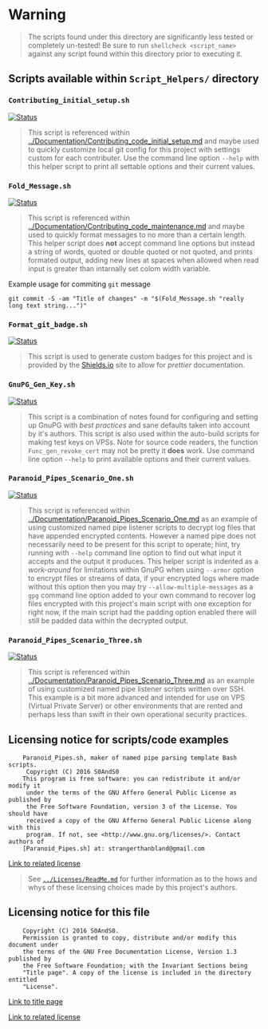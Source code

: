 # Warning

> The scripts found under this directory are significantly less tested or
> completely un-tested! Be sure to run `shellcheck <script_name>` against any
> script found within this directory prior to executing it.

## Scripts available within `Script_Helpers/` directory

### `Contributing_initial_setup.sh`

[![Status](https://img.shields.io/badge/Status-Untested-yellow.svg)](Contributing_initial_setup.sh)

> This script is referenced within
> [../Documentation/Contributing_code_initial_setup.md](../Documentation/Contributing_code_initial_setup.md)
> and maybe used to quickly customize local git config for this project with
> settings custom for each contributer. Use the command line option `--help`
> with this helper script to print all settable options and their current
> values.

### `Fold_Message.sh`

[![Status](https://img.shields.io/badge/Status-Passing-blue.svg)](Fold_Message.sh)

> This script is referenced within
> [../Documentation/Contributing_code_maintenance.md](../Documentation/Contributing_code_maintenance.md)
> and maybe used to quickly format messages to no more than a certain length.
> This helper script does **not** accept command line options but instead a
> string of words, quoted or double quoted or not quoted, and prints formated
> output, adding new lines at spaces when allowed when read input is greater
> than intarnally set colom width variable.

Example usage for commiting `git` message

```
git commit -S -am "Title of changes" -m "$(Fold_Message.sh "really long text string...")"

```

### `Format_git_badge.sh`

[![Status](https://img.shields.io/badge/Status-Passing-blue.svg)](Format_git_badge.sh)

> This script is used to generate custom badges for this project and is provided
> by the [Shields.io](https://shields.io) site to allow for *prettier*
> documentation.

### `GnuPG_Gen_Key.sh`

[![Status](https://img.shields.io/badge/Status-Passing-blue.svg)](GnuPG_Gen_Key.sh)

> This script is a combination of notes found for configuring and setting up GnuPG
> with *best practices* and sane defaults taken into account by it's authors. This
> script is also used within the auto-build scripts for making test keys on VPSs.
> Note for source code readers, the function `Func_gen_revoke_cert` may not be
> pretty it **does** work. Use command line option `--help` to print available
> options and their current values.

### `Paranoid_Pipes_Scenario_One.sh`

[![Status](https://img.shields.io/badge/Status-Passing-blue.svg)](Paranoid_Pipes_Scenario_One.sh)

> This script is referenced within
> [../Documentation/Paranoid_Pipes_Scenario_One.md](../Documentation/Paranoid_Pipes_Scenario_One.md)
> as an example of using customized named pipe listener scripts to decrypt log
> files that have appended encrypted contents. However a named pipe does not
> necessarily need to be present for this script to operate; hint, try running
> with `--help` command line option to find out what input it accepts and the
> output it produces. This helper script is indented as a *work-around* for
> limitations within GnuPG when using `--armor` option to encrypt files or
> streams of data, if your encrypted logs where made without this option then
> you may try `--allow-multiple-messages` as a `gpg` command line option added
> to your own command to recover log files encrypted with this project's main
> script with one exception for right now, if the main script had the padding
> option enabled there will still be padded data within the decrypted output.

### `Paranoid_Pipes_Scenario_Three.sh`

[![Status](https://img.shields.io/badge/Status-Untested-yellow.svg)](Paranoid_Pipes_Scenario_Three.sh)

> This script is referenced within
> [../Documentation/Paranoid_Pipes_Scenario_Three.md](../Documentation/Paranoid_Pipes_Scenario_Three.md)
> as an example of using customized named pipe listener scripts written over SSH.
> This example is a bit more advanced and intended for use on VPS (Virtual Private
> Server) or other environments that are rented and perhaps less than swift in
> their own operational security practices.

## Licensing notice for scripts/code examples

```
    Paranoid_Pipes.sh, maker of named pipe parsing template Bash scripts.
     Copyright (C) 2016 S0AndS0
    This program is free software: you can redistribute it and/or modify it
     under the terms of the GNU Affero General Public License as published by
     the Free Software Foundation, version 3 of the License. You should have
     received a copy of the GNU Afferno General Public License along with this
     program. If not, see <http://www.gnu.org/licenses/>. Contact authors of
    [Paranoid_Pipes.sh] at: strangerthanbland@gmail.com
```

[Link to related license](../Licenses/GNU_AGPLv3_Code.md)

> See [`../Licenses/ReadMe.md`](../Licenses/ReadMe.md) for further information as
> to the hows and whys of these licensing choices made by this project's authors.

## Licensing notice for this file

```
    Copyright (C) 2016 S0AndS0.
    Permission is granted to copy, distribute and/or modify this document under
    the terms of the GNU Free Documentation License, Version 1.3 published by
    the Free Software Foundation; with the Invariant Sections being
    "Title page". A copy of the license is included in the directory entitled
    "License".
```

[Link to title page](../Documentation/Contributing_Financially.md)

[Link to related license](../Licenses/GNU_FDLv1.3_Documentation.md)
